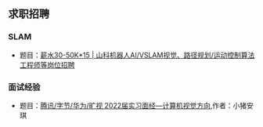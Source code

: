 ## 求职招聘



### SLAM

- 题目：[薪水30-50K*15 | 山科机器人AI/VSLAM视觉、路径规划/运动控制算法工程师等岗位招聘](https://zhuanlan.zhihu.com/p/524030275)



### 面试经验

- 题目：[腾讯/字节/华为/旷视 2022届实习面经—计算机视觉方向](https://mp.weixin.qq.com/s/NAzCSIl7XKGgl4jxB8NpAA),作者：小猪安琪